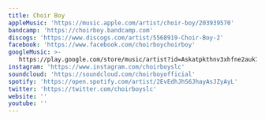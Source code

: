 ```yaml
---
title: Choir Boy
appleMusic: 'https://music.apple.com/artist/choir-boy/203939570'
bandcamp: 'https://choirboy.bandcamp.com'
discogs: 'https://www.discogs.com/artist/5568919-Choir-Boy-2'
facebook: 'https://www.facebook.com/choirboychoirboy'
googleMusic: >-
   https://play.google.com/store/music/artist?id=Askatpkthnv3xhfne2auk7uobrm
instagram: 'https://www.instagram.com/choirboyslc'
soundcloud: 'https://soundcloud.com/choirboyofficial'
spotify: 'https://open.spotify.com/artist/2EvEdhJhS6JhayAsJZyAyL'
twitter: 'https://twitter.com/choirboyslc'
website: ''
youtube: ''
---
```

